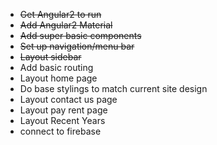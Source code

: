 - ~~Get Angular2 to run~~
- ~~Add Angular2 Material~~
- ~~Add super basic components~~
- ~~Set up navigation/menu bar~~
- ~~Layout sidebar~~
- Add basic routing
- Layout home page
- Do base stylings to match current site design
- Layout contact us page
- Layout pay rent page
- Layout Recent Years
- connect to firebase
